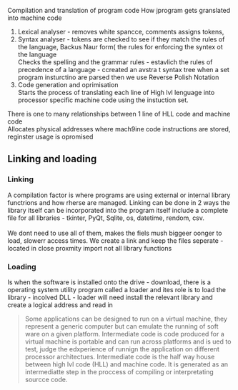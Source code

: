 Compilation and translation of program code 
How jprogram gets granslated  into machine code 
1. Lexical analyser - removes white spancce, comments assigns tokens, 
2. Syntax analyser - tokens are checked to see if they match the rules of the language, Backus Naur form( the  rules  for enforcing the syntex ot the language<br>
Checks the spelling and the grammar rules - estavlich the rules of precedence of a language - ccreated an avstra t syntax tree when a set program insturctino are parsed 
then we use Reverse Polish Notation 
3. Code generation and oprimisation <br>
Starts the process of translating each line of High lvl lenguage into processor specific machine code using the instuction set. <br> 

There is one to many relationships between 1 line of HLL code and machine code <br>
Allocates physical addresses where mach9ine code instructions are stored, reginster usage is opromised 

## Linking and loading

### Linking
A compilation factor is where programs are using external or internal library functrions and how rherse are managed. Linking can be done in 2 ways the library 
itself can be incorporated into the program itself include a complete file for all libraries - tkinter, PyQt, Sqlite, os, datetime, rendom, csv.<br>
<br>
We dont need to use all of them, makes the fiels mush biggeer oonger to load, slowerr access times. We create a link and keep the files seperate - located in close proxmity import not all library functions 

### Loading
Is when the software is installed onto the drive - download, there is a operating system utility program called a loader and ites role is to load the library - incolved DLL - loader will need install the relevant library and create a logical address and read in 


> Some applications can be designed to run on a virtual machine, they represent a generic computer but can emulate the running of soft ware on a given platform. Intermediate code is code produced for a virtual machine is portable and can run across platforms and is ued to test, judge the edxperience of runnign the application on different processor architectues. Intermediate code is the half way house between high lvl code (HLL) and machine code. It is generated as an intermediatte step in the proccess of compiling or interpretating sourcce code.
